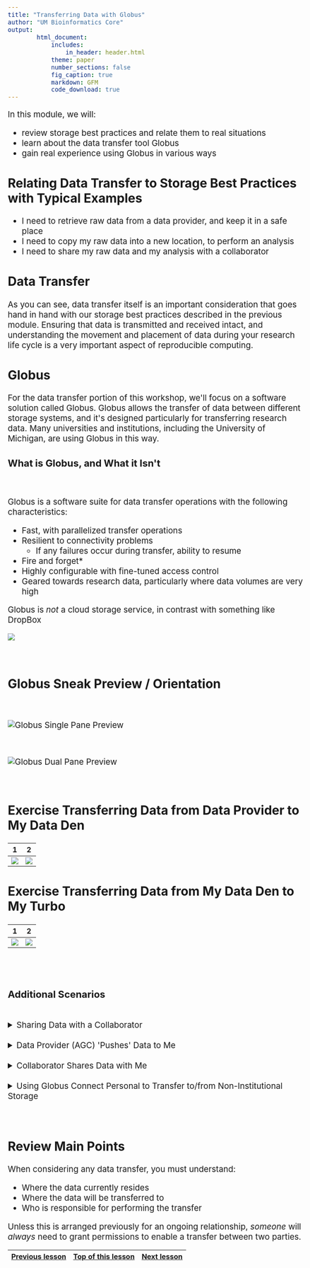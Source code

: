 ```yaml
---
title: "Transferring Data with Globus"
author: "UM Bioinformatics Core"
output:
        html_document:
            includes:
                in_header: header.html
            theme: paper
            number_sections: false
            fig_caption: true
            markdown: GFM
            code_download: true
---
```

<style type="text/css">
body{ /* Normal  */
      font-size: 14pt;
  }
pre {
  font-size: 12pt
}
</style>

In this module, we will:

* review storage best practices and relate them to real situations
* learn about the data transfer tool Globus
* gain real experience using Globus in various ways


## Relating Data Transfer to Storage Best Practices with Typical Examples

 - I need to retrieve raw data from a data provider, and keep it in a safe place
 - I need to copy my raw data into a new location, to perform an analysis
 - I need to share my raw data and my analysis with a collaborator

## Data Transfer

As you can see, data transfer itself is an important consideration that goes hand in hand with our storage best practices described in the previous module. Ensuring that data is transmitted and received intact, and understanding the movement and placement of data during your research life cycle is a very important aspect of reproducible computing.


## Globus

For the data transfer portion of this workshop, we'll focus on a software solution called Globus. Globus allows the transfer of data between different storage systems, and it's designed particularly for transferring research data. Many universities and institutions, including the University of Michigan, are using Globus in this way.

### What is Globus, and What it Isn't

<br>

Globus is a software suite for data transfer operations with the following characteristics:
- Fast, with parallelized transfer operations
- Resilient to connectivity problems
  - If any failures occur during transfer, ability to resume
- Fire and forget*
- Highly configurable with fine-tuned access control
- Geared towards research data, particularly where data volumes are very high

Globus is *not* a cloud storage service, in contrast with something like DropBox

![](images/Module02_globus_vs_dropbox.png)


<br>

## Globus Sneak Preview / Orientation

<br>

![Globus Single Pane Preview](images/Module02_globus_preview_single_pane_highlights.png)

<br>

![Globus Dual Pane Preview](images/Module02_globus_preview_dual_pane_highlights.png)

<br>

## Exercise Transferring Data from Data Provider to My Data Den

1 | 2
:-------------------------------------------------------------:|:-------------------------------------------------------------:
![](images/Module02_data_shared_with_me_I_transfer_1.png) | ![](images/Module02_data_shared_with_me_I_transfer_2.png)

## Exercise Transferring Data from My Data Den to My Turbo

1 | 2
:-------------------------------------------------------------:|:-------------------------------------------------------------:
![](images/Module02_data_I_transfer_between_own_storage_1.png) | ![](images/Module02_data_I_transfer_between_own_storage_2.png)


<br>
<br>

### Additional Scenarios

<br>

<details>
<summary>Sharing Data with a Collaborator</summary>

1 | 2
:-------------------------------------------------------------:|:-------------------------------------------------------------:
![](images/Module02_data_I_share_collaborator_transfers_1.png) | ![](images/Module02_data_I_share_collaborator_transfers_2.png)

</details>

<br>

<details>

<br>

<summary>Data Provider (AGC) 'Pushes' Data to Me</summary>

1 | 2
:-------------------------------------------------------------:|:-------------------------------------------------------------:
![](images/Module02_data_I_grant_AGC_RW_AGC_transfers_1.png) | ![](images/Module02_data_I_grant_AGC_RW_AGC_transfers_2.png)

Sometimes, if we expect many data deliveries over a period of time, and if we're dealing with an entity that we can trust with write access to our storage location, it may be advantageous to set up an arrangement so that they may transfer the data to us without any action on our part. 

As shown in the figure, we can grant read **and** write access to them, and this enables them to transfer data to us without our involvement. In other words, this allows them to 'push' data to us, without the need for interaction from us.

The Advanced Genomics Core at UMich is increasingly recommending this type of arrangement, especially to researchers who already have Data Den storage allocations through the UMRCP. This is an excellent way to ensure that your data are automatically placed in a good place for long-term archival storage.  

Here is a [link for the AGC data retrieval page which includes the push-to-data-den instructions](https://medresearch.umich.edu/office-research/about-office-research/biomedical-research-core-facilities/advanced-genomics-core/data-retrieval). If you scroll to the bottom of that page, under the "Where to keep your data" heading, there is a drop-down section for "U-M Clients". The instructions therein are the details of how to set up a `push-to-data-den`, where you set up a designated location in your Data Den space and grant permissions for the AGC to write your sequencing data directly to that location.


</details>

<br>

<details>
<summary>Collaborator Shares Data with Me</summary>

1 | 2
:-------------------------------------------------------------:|:-------------------------------------------------------------:
![](images/Module02_data_collab_shared_with_me_I_transfer_1.png) | ![](images/Module02_data_collab_shared_with_me_I_transfer_2.png)


</details>

<br>

<details>
<summary>Using Globus Connect Personal to Transfer to/from Non-Institutional Storage</summary>

During this workshop, we've emphasized usage of institutional storage allocations like Turbo and Data Den. Our example exercises have also only utilized institutional storage. As discussed, we recommend keeping your data within the institutional storage options if possible, for the redundancy and safety capabilities that they offer. However, there may be situations where you must transfer data to/from non-institutional storage. We can also use the Globus software suite to accomplish this, using a tool called Globus Connect Personal.

It may be easy to forget that Globus is not a Cloud Storage provider while using it. As mentioned, when we're using Globus to transfer data among institutional storage locations, we have always-on, fire-and-forget capabilities that can feel similar to other tools like DropBox. However, this is only possible because UMich (and other research institutions) provide this always-on capability. Essentially, our academic IT provides the constant connection between the Globus software and our institutional storage like Data Den, Turbo, etc. If we want to transfer data to/from non-institutional storage, though, we don't have this luxury.

Globus Connect Personal is an application that you download and install on the computer that holds (or has access to) the data that you want to transfer. For instance, if you have sequencing data stored on the hard-drive of an old laptop (not recommended, but it happens), you would install Globus Connect Personal on that laptop and it could provide the connection between the laptop's hard drive and other Globus-connected storage like the Data Den and Turbo locations we've used above. After installing and configuring this, you could then see (and share, etc.) data from the laptop using the Globus Web App to perform transfers just as we have in the exercises above.

You can find documentation about installing and configuring Globus Connect Personal at [this page on Globus's documentation website](https://docs.globus.org/globus-connect-personal/).

>Note: The computer that's running Globus Connect Personal must remain on and connected to the network for the entire duration of the transfer. Remember that in this case, the Globus Connect Personal software that's running on that computer is what provides the connection to all other Globus-connected storage.

</details>

<br>
<br>

## Review Main Points

When considering any data transfer, you must understand:

- Where the data currently resides
- Where the data will be transferred to
- Who is responsible for performing the transfer

Unless this is arranged previously for an ongoing relationship, *someone* will *always* need to grant permissions to enable a transfer between two parties.


| [Previous lesson](Module01_storage_best_practices_UMRCP.html) | [Top of this lesson](#top) | [Next lesson](Module03a_sneak_peek_great_lakes.html) |
| :--- | :----: | ---: |
